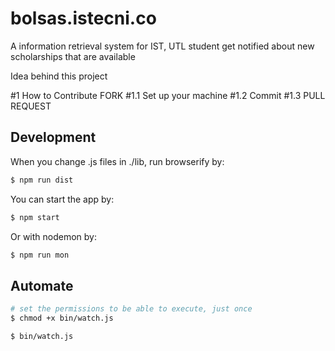 bolsas.istecni.co
==============

A information retrieval system for IST, UTL student get notified about new scholarships that are available

Idea behind this project

#1 How to Contribute
FORK
#1.1 Set up your machine
#1.2 Commit
#1.3 PULL REQUEST 





## Development

When you change .js files in ./lib, run browserify by:
```bash
$ npm run dist
```

You can start the app by:
```bash
$ npm start
```

Or with nodemon by:
```bash
$ npm run mon
```

## Automate

```bash
# set the permissions to be able to execute, just once
$ chmod +x bin/watch.js
```

```bash
$ bin/watch.js
```

